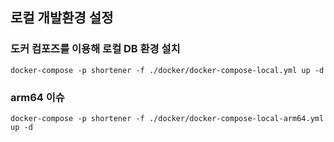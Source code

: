 ## 로컬 개발환경 설정

### 도커 컴포즈를 이용해 로컬 DB 환경 설치

```shell
docker-compose -p shortener -f ./docker/docker-compose-local.yml up -d
```

### arm64 이슈
```shell
docker-compose -p shortener -f ./docker/docker-compose-local-arm64.yml up -d
```